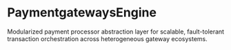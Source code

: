 # PaymentgatewaysEngine
Modularized payment processor abstraction layer for scalable, fault-tolerant transaction orchestration across heterogeneous gateway ecosystems.
